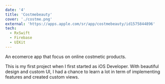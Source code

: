 ```yaml
---
date: '4'
title: 'Costmebeauty'
cover: './costme.png'
external: 'https://apps.apple.com/sr/app/costmebeauty/id1575844896'
tech:
  - RxSwift
  - Firebase
  - UIKit
---
```


An ecomerce app that focus on online costmetic products.

This is my first project when I first started as iOS Developer. With beautiful design and custom UI, I had a chance to learn a lot in term of implementing features and created custom views.
